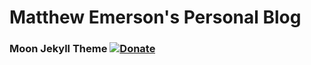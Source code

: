 # Matthew Emerson's Personal Blog
### Moon Jekyll Theme [![Donate](https://img.shields.io/badge/paypal-donate-blue.svg)](https://www.paypal.me/taylantatli/0usd)  
